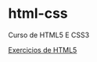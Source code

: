 # html-css
 Curso de HTML5 E CSS3

<a href="https://brunoasfernandes.github.io/html-css/exercicios">Exercicios de HTML5</a> 